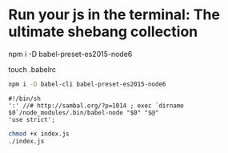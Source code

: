 # Run your js in the terminal: The ultimate shebang collection

npm i -D babel-preset-es2015-node6



touch .babelrc
```sh
npm i -D babel-cli babel-preset-es2015-node6
```

```
#!/bin/sh
':' //# http://sambal.org/?p=1014 ; exec `dirname $0`/node_modules/.bin/babel-node "$0" "$@"
'use strict';
```


```sh
chmod +x index.js
./index.js
```


